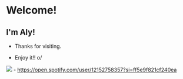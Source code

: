 # Welcome!

 

## I'm Aly!


- Thanks for visiting.

- Enjoy it!! o/





<img src= "https://img.shields.io/badge/Spotify-1ED760?&style=for-the-badge&logo=spotify&logoColor=white"> </code> - https://open.spotify.com/user/12152758357?si=ff5e9f821cf240ea
